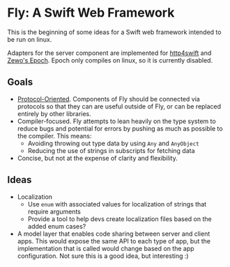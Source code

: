 # Fly: A Swift Web Framework

This is the beginning of some ideas for a Swift web framework intended to be run on linux.

Adapters for the server component are implemented for [http4swift](https://github.com/takebayashi/http4swift) and [Zewo's
Epoch](https://github.com/Zewo/Epoch). Epoch only compiles on linux, so it is currently disabled.


## Goals

- [Protocol-Oriented](https://developer.apple.com/videos/play/wwdc2015-408/). Components of Fly
  should be connected via protocols so that they can are useful outside of Fly, or can be replaced
  entirely by other libraries.
- Compiler-focused. Fly attempts to lean heavily on the type system to reduce bugs and potential for
  errors by pushing as much as possible to the compiler. This means:
    - Avoiding throwing out type data by using `Any` and `AnyObject`
    - Reducing the use of strings in subscripts for fetching data
- Concise, but not at the expense of clarity and flexibility.


## Ideas

- Localization
  - Use `enum` with associated values for localization of strings that require arguments
  - Provide a tool to help devs create localization files based on the added enum cases?
- A model layer that enables code sharing between server and client apps. This would expose the same
  API to each type of app, but the implementation that is called would change based on the app
  configuration. Not sure this is a good idea, but interesting :)


